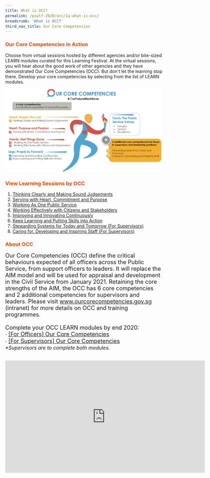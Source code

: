 ```yaml
---
title: What is OCC?
permalink: /pswlf-2020/occ/1a-what-is-occ/
breadcrumb: 'What is OCC?'
third_nav_title: Our Core Competencies
---
```

### <font color="orangered"><b>Our Core Competencies in Action</b></font>
Choose from virtual sessions hosted by different agencies and/or bite-sized LEARN modules curated for this Learning Festival. At the virtual sessions, you will hear about the good work of other agencies and they have demonstrated Our Core Competencies (OCC). But don't let the learning stop there. Develop your core competencies by selecting from the list of LEARN modules. 

![OCC Running Man](/images/occrunningman.png)

### <font color="orangered"><b>View Learning Sessions by OCC</b></font>
1. <a href="/pswlf-2020/occ/1b-occ1">Thinking Clearly and Making Sound Judgements</a><br>
2. <a href="/pswlf-2020/occ/1c-occ2">Serving with Heart, Commitment and Purpose</a><br>
3. <a href="/pswlf-2020/occ/1d-occ3">Working As One Public Service</a><br>
4. <a href="/pswlf-2020/occ/1e-occ4">Working Effectively with Citizens and Stakeholders</a><br>
5. <a href="/pswlf-2020/occ/1f-occ5">Improving and Innovating Continuously</a><br>
6. <a href="/pswlf-2020/occ/1g-occ6">Keep Learning and Putting Skills into Action</a><br>
7. <a href="/pswlf-2020/occ/1h-occ7">Stewarding Systems for Today and Tomorrow (For Supervisors)</a><br>
8. <a href="/pswlf-2020/occ/1i-occ8">Caring for, Developing and Inspiring Staff (For Supervisors)</a><br>

### <font color="orangered"><b>About OCC</b></font>
<font size="4.5"> Our Core Competencies (OCC) define the critical behaviours expected of all officers across the Public Service, from support officers to leaders. It will replace the AIM model and will be used for appraisal and development in the Civil Service from January 2021. Retaining the core strengths of the AIM, the OCC has 6 core competencies and 2 additional competencies for supervisors and leaders. Please visit www.ourcorecompetencies.gov.sg (intranet) for more details on OCC and training programmes.
		    <br><br> Complete your OCC LEARN modules by end 2020:<br>
∙ <a href="https://www.learn.gov.sg/dlp/student/course/143239">[For Officers] Our Core Competencies</a><br>
∙ <a href="https://www.learn.gov.sg/dlp/student/course/163954">[For Supervisors] Our Core Competencies</a></font><br>
	    <font size="3"><i>*Supervisors are to complete both modules.</i></font>
<br>
<br>	
<div class="resp-container">
	<iframe title="vimeo-player" src="https://player.vimeo.com/video/448413622" width="640" height="360" frameborder="0" allowfullscreen></iframe>
	    </div>

